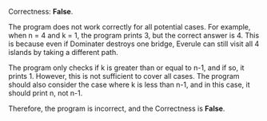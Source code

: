 Correctness: **False**.

The program does not work correctly for all potential cases. For example, when n = 4 and k = 1, the program prints 3, but the correct answer is 4. This is because even if Dominater destroys one bridge, Everule can still visit all 4 islands by taking a different path.

The program only checks if k is greater than or equal to n-1, and if so, it prints 1. However, this is not sufficient to cover all cases. The program should also consider the case where k is less than n-1, and in this case, it should print n, not n-1.

Therefore, the program is incorrect, and the Correctness is **False**.